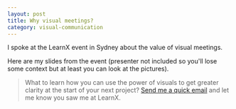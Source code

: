 ```yaml
---
layout: post
title: Why visual meetings?
category: visual-communication
---
```


I spoke at the LearnX event in Sydney about the value of visual meetings.

Here are my slides from the event (presenter not included so you'll lose some context but at least you can look at the pictures).

<script async class="speakerdeck-embed" data-id="06d1848872a1479cb4e957d87bc3c37c" data-ratio="1.33333333333333" src="//speakerdeck.com/assets/embed.js"></script>

> What to learn how you can use the power of visuals to get greater clarity at the start of your next project? [Send me a quick email](mailto:blair@rorani.com) and let me know you saw me at LearnX.
